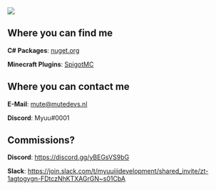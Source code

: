 <img src="http://cdn.mutedevs.nl/portfolio_v2.png" />

<!--  -->

## Where you can find me

**C# Packages**: [nuget.org](https://www.nuget.org/profiles/Myuuiii)

**Minecraft Plugins**: [SpigotMC](https://www.spigotmc.org/members/myuuiii.1574464/)



## Where you can contact me

**E-Mail**: mute@mutedevs.nl

**Discord**: Myuu#0001



## Commissions?

**Discord**: https://discord.gg/yBEGsVS9bG

**Slack**: https://join.slack.com/t/myuuiiidevelopment/shared_invite/zt-1agtogygn-FDtczNhKTXAGrGN~s01CbA
